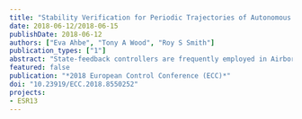 ```yaml
---
title: "Stability Verification for Periodic Trajectories of Autonomous Kite Power Systems"
date: 2018-06-12/2018-06-15
publishDate: 2018-06-12
authors: ["Eva Ahbe", "Tony A Wood", "Roy S Smith"]
publication_types: ["1"]
abstract: "State-feedback controllers are frequently employed in Airborne Wind Energy systems to follow reference flight paths. In this paper we compute the region of attraction (ROA) of path-stabilizing feedback gains around a periodic trajectory as typically flown by a power generating kite. The feedback gains are obtained from applying a time-varying periodic Linear Quadratic Regulator to the system expressed in transversal coordinates. To compute the ROA we formulate Lyapunov stability conditions which we verify by Sum-of-Squares programs. These programs are posed as an optimization problem for which we compare various definitions of the cost function representing the size of the ROA. In a numeric case study we demonstrate that the maximization of an expanding ellipse inside of quartic Lyapunov functions leads to significantly larger verified ROAs compared to the standard approach of optimizing over the scaling of the sublevel set of a quadratic Lyapunov function."
featured: false
publication: "*2018 European Control Conference (ECC)*"
doi: "10.23919/ECC.2018.8550252"
projects:
- ESR13
---
```


